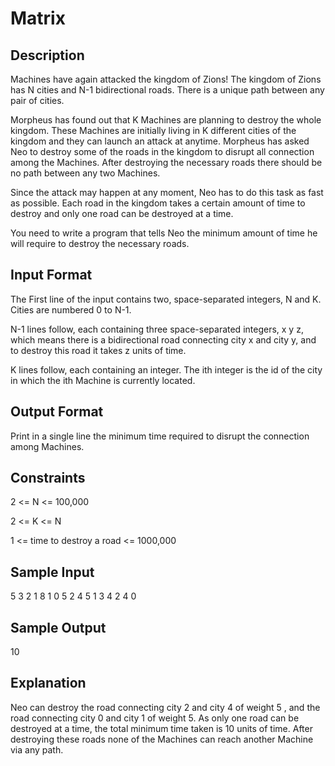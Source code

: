 # Matrix

## Description
Machines have again attacked the kingdom of Zions!  The kingdom of Zions has N cities and N-1 bidirectional roads. There is a unique path between any pair of cities.

Morpheus has found out that K Machines are planning to destroy the whole kingdom. These Machines are initially living in K different cities of the kingdom and they can launch an attack at anytime. Morpheus has asked Neo to destroy some of the roads in the kingdom to disrupt all connection among the Machines. After destroying the necessary roads there should be no path between any two Machines.

Since the attack may happen at any moment, Neo has to do this task as fast as possible. Each road in the kingdom takes a certain amount of time to destroy and only one road can be destroyed at a time.

You need to write a program that tells Neo the minimum amount of time he will require to destroy the necessary roads.

## Input Format
The First line of the input contains two, space-separated integers, N and K. Cities are numbered 0 to N-1.

N-1 lines follow, each containing three space-separated integers, x y z, which means there is a bidirectional road connecting city x and city y, and to destroy this road it takes z units of time.

K lines follow, each containing an integer. The ith integer is the id of the city in which the ith Machine is currently located.

## Output Format
Print in a single line the minimum time required to disrupt the connection among Machines.

## Constraints
2 <= N <= 100,000

2 <= K <= N

1 <= time to destroy a road <= 1000,000

## Sample Input

5 3
2 1 8
1 0 5
2 4 5
1 3 4
2
4
0

## Sample Output

10

## Explanation
Neo can destroy the road connecting city 2 and city 4 of weight 5 , and the road connecting city 0 and city 1 of weight 5. As only one road can be destroyed at a time, the total minimum time taken is 10 units of time. After destroying these roads none of the Machines can reach another Machine via any path.

